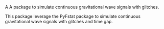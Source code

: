 A A package to simulate continuous gravitational wave signals with glitches.


This package leverage the PyFstat package to simulate continuous gravitational wave signals with glitches and time gap.
